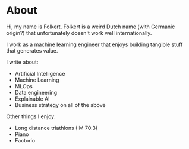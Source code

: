 # About

Hi, my name is Folkert. Folkert is a weird Dutch name (with Germanic origin?) that unfortunately doesn't work well internationally.

I work as a machine learning engineer that enjoys building tangible stuff that generates value.

I write about:

- Artificial Intelligence
- Machine Learning
- MLOps
- Data engineering
- Explainable AI
- Business strategy on all of the above

Other things I enjoy:

- Long distance triathlons (IM 70.3)
- Piano
- Factorio

